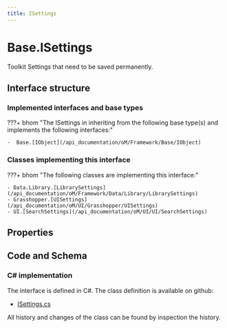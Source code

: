 ```yaml
---
title: ISettings
---
```


# Base.ISettings

Toolkit Settings that need to be saved permanently.

## Interface structure

### Implemented interfaces and base types

???+ bhom "The ISettings in inheriting from the following base type(s) and implements the following interfaces:"

    -  Base.[IObject](/api_documentation/oM/Framework/Base/IObject)


### Classes implementing this interface

???+ bhom "The following classes are implementing this interface:"

    - Data.Library.[LibrarySettings](/api_documentation/oM/Framework/Data/Library/LibrarySettings)
    - Grasshopper.[UISettings](/api_documentation/oM/UI/Grasshopper/UISettings)
    - UI.[SearchSettings](/api_documentation/oM/UI/UI/SearchSettings)


## Properties

## Code and Schema

### C# implementation

The interface is defined in C#. The class definition is available on github:

- [ISettings.cs](https://github.com/BHoM/BHoM/blob/develop/BHoM/Interface/ISettings.cs)

All history and changes of the class can be found by inspection the history.
